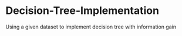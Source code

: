 # Decision-Tree-Implementation
Using a given dataset to implement decision tree with information gain
